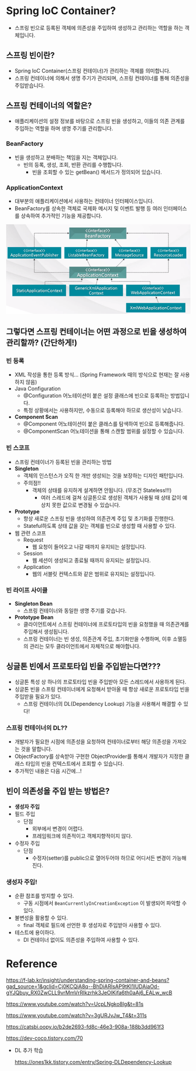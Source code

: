 
# Spring IoC Container?

- 스프링 빈으로 등록된 객체에 의존성을 주입하여 생성하고 관리하는 역할을 하는 객체입니다.

## 스프링 빈이란?

- Spring IoC Container(스프링 컨테이너)가 관리하는 객체를 의미합니다.
- 스프링 컨테이너에 의해서 생명 주기가 관리되며, 스프링 컨테이너를 통해 의존성을 주입받습니다.

## 스프링 컨테이너의 역할은?

- 애플리케이션의 설정 정보를 바탕으로 스프링 빈을 생성하고, 이들의 의존 관계를 주입하는 역할을 하며 생명 주기를 관리합니다.

### BeanFactory

- 빈을 생성하고 분배하는 책임을 지는 객체입니다.
    - 빈의 등록, 생성, 조회, 반환 관리를 수행합니다.
        - 빈을 조회할 수 있는 getBean() 메서드가 정의되어 있습니다.

### ApplicationContext

- 대부분의 애플리케이션에서 사용하는 컨테이너 인터페이스입니다.
- BeanFactory를 상속한 객체로 국제화 메시지 및 이벤트 발행 등 여러 인터페이스를 상속하여 추가적인 기능을 제공합니다.

![image.png](./image/1.png)

## 그렇다면 스프링 컨테이너는 어떤 과정으로 빈을 생성하여 관리할까? (간단하게!)

### 빈 등록

- XML 작성을 통한 등록 방식… (Spring Framework 때의 방식으로 현재는 잘 사용하지 않음)
- Java Configuration
    - @Configuration 어노테이션이 붙은 설정 클래스에 빈으로 등록하는 방법입니다.
    - 특정 상황에서는 사용하지만, 수동으로 등록해야 하므로 생산성이 낮습니다.
- **Component Scan**
    - @Component 어노테이션이 붙은 클래스를 탐색하여 빈으로 등록해줍니다.
    - @ComponentScan 어노테이션을 통해 스캔할 범위를 설정할 수 있습니다.

### 빈 스코프

- 스프링 컨테이너가 등록된 빈을 관리하는 방법
- **Singleton**
    - 객체의 인스턴스가 오직 한 개만 생성되는 것을 보장하는 디자인 패턴입니다.
    - 주의점!!
        - 객체의 상태를 유지하게 설계하면 안됩니다. (무조건 Stateless!!!)
            - 여러 스레드에 걸쳐 싱글톤으로 생성된 객체가 사용될 때 상태 값이 예상치 못한 값으로 변경될 수 있습니다.
- **Prototype**
    - 항상 새로운 스프링 빈을 생성하여 의존관계 주입 및 초기화를 진행한다.
    - Stateful하도록 상태 값을 갖는 객체를 빈으로 생성할 때 사용할 수 있다.
- 웹 관련 스코프
    - Request
        - 웹 요청이 들어오고 나갈 때까지 유지되는 설정입니다.
    - Session
        - 웹 세션이 생성되고 종료될 때까지 유지되는 설정입니다.
    - Application
        - 웹의 서블릿 컨텍스트와 같은 범위로 유지되는 설정입니다.

### 빈 라이프 사이클

- **Singleton Bean**
    - 스프링 컨테이너와 동일한 생명 주기를 갖습니다.
- **Prototype Bean**
    - 클라이언트에서 스프링 컨테이너에 프로토타입의 빈을 요청했을 때 의존관계를 주입해서 생성됩니다.
    - 스프링 컨테이너는 빈 생성, 의존관계 주입, 초기화만을 수행하며, 이후 소멸등의 관리는 모두 클라이언트에서 자체적으로 해야합니다.

## 싱글톤 빈에서 프로토타입 빈을 주입받는다면???

- 싱글톤 특성 상 하나의 프로토타입 빈을 주입받아 모든 스레드에서 사용하게 된다.
- 싱글톤 빈을 스프링 컨테이너에게 요청해서 받아올 때 항상 새로운 프로토타입 빈을 주입받을 필요가 있다.
    - 스프링 컨테이너의 DL(Dependency Lookup) 기능을 사용해서 해결할 수 있다!

### 스프링 컨테이너의 DL??

- 개발자가 필요한 시점에 의존성을 요청하여 컨테이너로부터 해당 의존성을 가져오는 것을 말합니다.
- ObjectFactory를 상속받아 구현한 ObjectProvider를 통해서 개발자가 지정한 클래스 타입의 빈을 컨텍스트에서 조회할 수 있습니다.
- 추가적인 내용은 다음 시간에…!

## 빈이 의존성을 주입 받는 방법은?

- **생성자 주입**
- 필드 주입
    - 단점
        - 외부에서 변경이 어렵다.
        - 프레임워크에 의존적이고 객체지향적이지 않다.
- 수정자 주입
    - 단점
        - 수정자(setter)를 public으로 열어두어야 하므로 어디서든 변경이 가능해진다.

### 생성자 주입!

- 순환 참조를 방지할 수 있다.
    - 구동 시점에서 `BeanCurrentlyInCreationException` 이 발생되어 파악할 수 있다.
- 불변성을 활용할 수 있다.
    - final 객체로 필드에 선언한 후 생성자로 주입받아 사용할 수 있다.
- 테스트에 용이하다.
    - DI 컨테이너 없이도 의존성을 주입하여 사용할 수 있다.

# Reference

https://f-lab.kr/insight/understanding-spring-container-and-beans?gad_source=1&gclid=Cj0KCQiA8q--BhDiARIsAP9tKI1lUDAiaOd-gYJQbuy_RX0ZwCLL9vrMmVrRIkzrhk3JeOlKjfa6th0aAj6_EALw_wcB

https://www.youtube.com/watch?v=UcpLNgko8lg&t=81s

https://www.youtube.com/watch?v=3gURJvJw_T4&t=311s

https://catsbi.oopy.io/b2de2693-fd8c-46e3-908a-188b3dd961f3

https://dev-coco.tistory.com/70

- DL 추가 학습
    
    https://ones1kk.tistory.com/entry/Spring-DLDependency-Lookup
